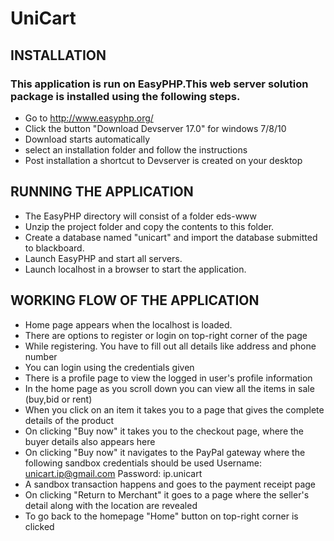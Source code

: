 # UniCart

## INSTALLATION

### This application is run on EasyPHP.This web server solution package is installed using the following steps.
* Go to http://www.easyphp.org/
* Click the button "Download Devserver 17.0" for windows 7/8/10
* Download starts automatically 
* select an installation folder and follow the instructions
* Post installation a shortcut to Devserver is created on your desktop 

## RUNNING THE APPLICATION

* The EasyPHP directory will consist of a folder eds-www
* Unzip the project folder and copy the contents to this folder.
* Create a database named "unicart" and import the database submitted to blackboard.
* Launch EasyPHP and start all servers.
* Launch localhost in a browser to start the application.

## WORKING FLOW OF THE APPLICATION

* Home page appears when the localhost is loaded.
* There are options to register or login on top-right corner of the page
* While registering. You have to fill out all details like address and phone number
* You can login using the credentials given
* There is a profile page to view the logged in user's profile information
* In the home page as you scroll down you can view all the items in sale (buy,bid or rent) 
* When you click on an item it takes you to a page that gives the complete details of the product
* On clicking "Buy now" it takes you to the checkout page, where the buyer details also appears here
* On clicking "Buy now" it navigates to the PayPal gateway where the following sandbox credentials should be used
        Username: unicart.ip@gmail.com 
			  Password: ip.unicart
* A sandbox transaction happens and goes to the payment receipt page
* On clicking "Return to Merchant" it goes to a page where the seller's detail along with the location are revealed
* To go back to the homepage "Home" button on top-right corner is clicked
